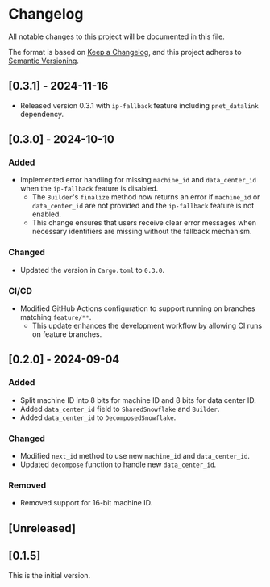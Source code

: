 # Changelog

All notable changes to this project will be documented in this file.

The format is based on [Keep a Changelog](https://keepachangelog.com/en/1.0.0/),
and this project adheres to [Semantic Versioning](https://semver.org/spec/v2.0.0.html).

## [0.3.1] - 2024-11-16

- Released version 0.3.1 with `ip-fallback` feature including `pnet_datalink` dependency.

## [0.3.0] - 2024-10-10

### Added

- Implemented error handling for missing `machine_id` and `data_center_id` when the `ip-fallback` feature is disabled.
    - The `Builder`'s `finalize` method now returns an error if `machine_id` or
      `data_center_id` are not provided and the `ip-fallback` feature is not enabled.
    - This change ensures that users receive clear error messages when necessary identifiers are missing without the fallback mechanism.

### Changed

- Updated the version in `Cargo.toml` to `0.3.0`.

### CI/CD

- Modified GitHub Actions configuration to support running on branches matching `feature/**`.
    - This update enhances the development workflow by allowing CI runs on feature branches.

## [0.2.0] - 2024-09-04

### Added

- Split machine ID into 8 bits for machine ID and 8 bits for data center ID.
- Added `data_center_id` field to `SharedSnowflake` and `Builder`.
- Added `data_center_id` to `DecomposedSnowflake`.

### Changed

- Modified `next_id` method to use new `machine_id` and `data_center_id`.
- Updated `decompose` function to handle new `data_center_id`.

### Removed

- Removed support for 16-bit machine ID.

## [Unreleased]

## [0.1.5]

This is the initial version.

[0.1.0]: https://github.com/houseme/snowflake-rs/releases/tag/v0.1.5

